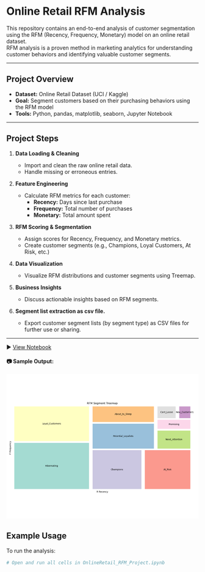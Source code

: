 # Online Retail RFM Analysis

This repository contains an end-to-end analysis of customer segmentation using the RFM (Recency, Frequency, Monetary) model on an online retail dataset.  
RFM analysis is a proven method in marketing analytics for understanding customer behaviors and identifying valuable customer segments.

---

## Project Overview

- **Dataset:** Online Retail Dataset (UCI / Kaggle)
- **Goal:** Segment customers based on their purchasing behaviors using the RFM model
- **Tools:** Python, pandas, matplotlib, seaborn, Jupyter Notebook

---

## Project Steps

1. **Data Loading & Cleaning**
    - Import and clean the raw online retail data.
    - Handle missing or erroneous entries.

2. **Feature Engineering**
    - Calculate RFM metrics for each customer:
        - **Recency:** Days since last purchase
        - **Frequency:** Total number of purchases
        - **Monetary:** Total amount spent

3. **RFM Scoring & Segmentation**
    - Assign scores for Recency, Frequency, and Monetary metrics.
    - Create customer segments (e.g., Champions, Loyal Customers, At Risk, etc.)

4. **Data Visualization**
    - Visualize RFM distributions and customer segments using Treemap.

5. **Business Insights**
    - Discuss actionable insights based on RFM segments.

6. **Segment list extraction as csv file.**
    - Export customer segment lists (by segment type) as CSV files for further use or sharing.
---
 
▶️ [View Notebook](OnlineRetail_RFM_Project.ipynb)

#### 📷 Sample Output:

![REM Segmentation TreeMap](assets/RFMTreeMap.png)

## Example Usage

To run the analysis:

```python
# Open and run all cells in OnlineRetail_RFM_Project.ipynb
